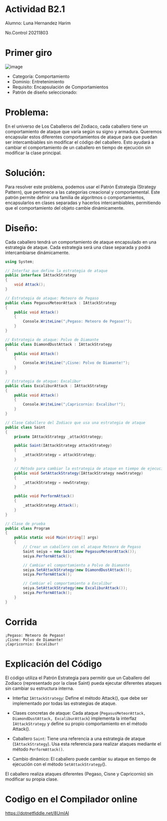 # Actividad B2.1
Alumno: Luna Hernandez Harim 

No.Control 20211803

# Primer giro
![image](https://github.com/user-attachments/assets/bce07dd8-b161-4841-b5c0-a9e10abe9fff)


* Categoría: Comportamiento
* Dominio: Entretenimiento
* Requisito: Encapsulación de Comportamientos
* Patrón de diseño seleccionado: 

# Problema:
En el universo de Los Caballeros del Zodiaco, cada caballero tiene un comportamiento de ataque que varía según su signo y armadura. Queremos encapsular estos diferentes comportamientos de ataque para que puedan ser intercambiables sin modificar el código del caballero. Esto ayudará a cambiar el comportamiento de un caballero en tiempo de ejecución sin modificar la clase principal.

# Solución:
Para resolver este problema, podemos usar el Patrón Estrategia (Strategy Pattern), que pertenece a las categorías creacional y comportamental. Este patrón permite definir una familia de algoritmos o comportamientos, encapsularlos en clases separadas y hacerlos intercambiables, permitiendo que el comportamiento del objeto cambie dinámicamente.

# Diseño:
Cada caballero tendrá un comportamiento de ataque encapsulado en una estrategia de ataque.
Cada estrategia será una clase separada y podrá intercambiarse dinámicamente.

```csharp
using System;

// Interfaz que define la estrategia de ataque
public interface IAttackStrategy
{
    void Attack();
}

// Estrategia de ataque: Meteoro de Pegaso
public class PegasusMeteorAttack : IAttackStrategy
{
    public void Attack()
    {
        Console.WriteLine("¡Pegaso: Meteoro de Pegaso!");
    }
}

// Estrategia de ataque: Polvo de Diamante
public class DiamondDustAttack : IAttackStrategy
{
    public void Attack()
    {
        Console.WriteLine("¡Cisne: Polvo de Diamante!");
    }
}

// Estrategia de ataque: Excalibur
public class ExcaliburAttack : IAttackStrategy
{
    public void Attack()
    {
        Console.WriteLine("¡Capricornio: Excalibur!");
    }
}

// Clase Caballero del Zodiaco que usa una estrategia de ataque
public class Saint
{
    private IAttackStrategy _attackStrategy;

    public Saint(IAttackStrategy attackStrategy)
    {
        _attackStrategy = attackStrategy;
    }

    // Método para cambiar la estrategia de ataque en tiempo de ejecución
    public void SetAttackStrategy(IAttackStrategy newStrategy)
    {
        _attackStrategy = newStrategy;
    }

    public void PerformAttack()
    {
        _attackStrategy.Attack();
    }
}

// Clase de prueba
public class Program
{
    public static void Main(string[] args)
    {
        // Crear un caballero con el ataque Meteoro de Pegaso
        Saint seiya = new Saint(new PegasusMeteorAttack());
        seiya.PerformAttack();

        // Cambiar el comportamiento a Polvo de Diamante
        seiya.SetAttackStrategy(new DiamondDustAttack());
        seiya.PerformAttack();

        // Cambiar el comportamiento a Excalibur
        seiya.SetAttackStrategy(new ExcaliburAttack());
        seiya.PerformAttack();
    }
}

```
# Corrida
```plaintext
¡Pegaso: Meteoro de Pegaso!
¡Cisne: Polvo de Diamante!
¡Capricornio: Excalibur!
```


# Explicación del Código

El código utiliza el Patrón Estrategia para permitir que un Caballero del Zodiaco (representado por la clase Saint) pueda ejecutar diferentes ataques sin cambiar su estructura interna.

* Interfaz `IAttackStrategy`: Define el método Attack(), que debe ser implementado por todas las estrategias de ataque.

* Clases concretas de ataque: Cada ataque (`PegasusMeteorAttack, DiamondDustAttack, ExcaliburAttack`) implementa la interfaz `IAttackStrategy` y define su propio comportamiento en el método Attack().

* Caballero `Saint`: Tiene una referencia a una estrategia de ataque (`IAttackStrategy`). Usa esta referencia para realizar ataques mediante el método `PerformAttack()`.

* Cambio dinámico: El caballero puede cambiar su ataque en tiempo de ejecución con el método `SetAttackStrategy`().

El caballero realiza ataques diferentes (Pegaso, Cisne y Capricornio) sin modificar su propia clase.

# Codigo en el Compilador online
https://dotnetfiddle.net/8UmIAl

